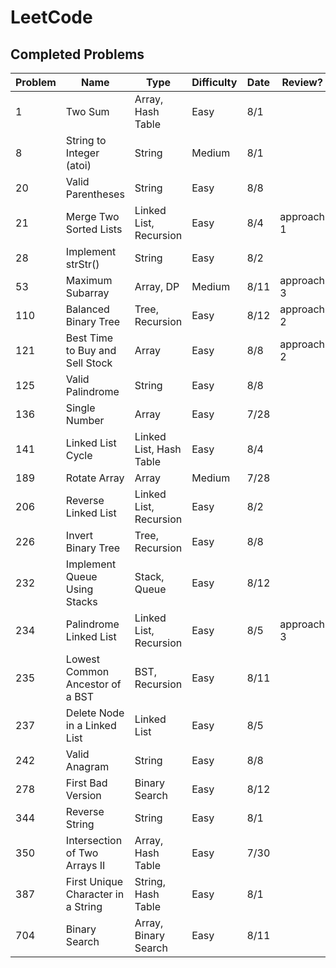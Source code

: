 # LeetCode

## Completed Problems

| Problem   | Name                               | Type                    | Difficulty | Date        | Review?    |
| --------- | ---------------------------------- | ----------------------- | ---------- | ----------- | ---------- |
| 1         | Two Sum                            | Array, Hash Table       | Easy       | 8/1         |            |
| 8         | String to Integer (atoi)           | String                  | Medium     | 8/1         |            |
| 20        | Valid Parentheses                  | String                  | Easy       | 8/8         |            |
| 21        | Merge Two Sorted Lists             | Linked List, Recursion  | Easy       | 8/4         | approach 1 |
| 28        | Implement strStr()                 | String                  | Easy       | 8/2         |            |
| 53        | Maximum Subarray                   | Array, DP               | Medium     | 8/11        | approach 3 |
| 110       | Balanced Binary Tree               | Tree, Recursion         | Easy       | 8/12        | approach 2 |
| 121       | Best Time to Buy and Sell Stock    | Array                   | Easy       | 8/8         | approach 2 |
| 125       | Valid Palindrome                   | String                  | Easy       | 8/8         |            |
| 136       | Single Number                      | Array                   | Easy       | 7/28        |            |
| 141       | Linked List Cycle                  | Linked List, Hash Table | Easy       | 8/4         |            |
| 189       | Rotate Array                       | Array                   | Medium     | 7/28        |            |
| 206       | Reverse Linked List                | Linked List, Recursion  | Easy       | 8/2         |            |
| 226       | Invert Binary Tree                 | Tree, Recursion         | Easy       | 8/8         |            |
| 232       | Implement Queue Using Stacks       | Stack, Queue            | Easy       | 8/12        |            |
| 234       | Palindrome Linked List             | Linked List, Recursion  | Easy       | 8/5         | approach 3 |
| 235       | Lowest Common Ancestor of a BST    | BST, Recursion          | Easy       | 8/11        |            |
| 237       | Delete Node in a Linked List       | Linked List             | Easy       | 8/5         |            |
| 242       | Valid Anagram                      | String                  | Easy       | 8/8         |            |
| 278       | First Bad Version                  | Binary Search           | Easy       | 8/12        |            |
| 344       | Reverse String                     | String                  | Easy       | 8/1         |            |
| 350       | Intersection of Two Arrays II      | Array, Hash Table       | Easy       | 7/30        |            |
| 387       | First Unique Character in a String | String, Hash Table      | Easy       | 8/1         |            |
| 704       | Binary Search                      | Array, Binary Search    | Easy       | 8/11        |            |